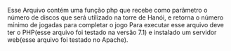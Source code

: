Esse  Arquivo  contém uma função php  que recebe como parâmetro o número de discos que será utilizado na torre de Hanói, e retorna o número mínimo de jogadas para completar o jogo
Para executar esse arquivo deve ter o PHP(esse arquivo foi testado na versão 7.1) e instalado um servidor web(esse arquivo foi testado no Apache).

